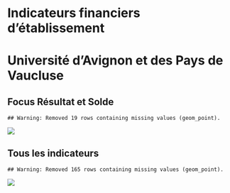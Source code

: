 Indicateurs financiers d’établissement
================

# Université d’Avignon et des Pays de Vaucluse

## Focus Résultat et Solde

    ## Warning: Removed 19 rows containing missing values (geom_point).

![](/home/julien/repo/cpesr/RFC/Finances/Etablissements/université_d_avignon_et_des_pays_de_vaucluse_files/figure-gfm/etab.focus-1.png)<!-- -->

## Tous les indicateurs

    ## Warning: Removed 165 rows containing missing values (geom_point).

![](/home/julien/repo/cpesr/RFC/Finances/Etablissements/université_d_avignon_et_des_pays_de_vaucluse_files/figure-gfm/etab-1.png)<!-- -->
